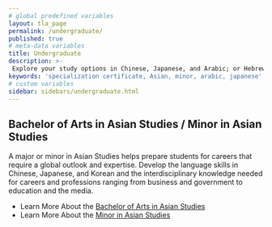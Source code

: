 ```yaml
---
# global predefined variables
layout: tla_page
permalink: /undergraduate/
published: true
# meta-data variables
title: Undergraduate
description: >-
 Explore your study options in Chinese, Japanese, and Arabic; or Hebrew, Hindiand Korean, at Temple University’s College of Liberal Arts.
keywords: 'specialization certificate, Asian, minor, arabic, japanese'
# custom variables
sidebar: sidebars/undergraduate.html  
---
```

## Bachelor of Arts in Asian Studies / Minor in Asian Studies
A major or minor in Asian Studies helps prepare students for careers that require a global outlook and expertise. Develop the language skills in Chinese, Japanese, and Korean and the interdisciplinary knowledge needed for careers and professions ranging from business and government to education and the media.

- Learn More About the [Bachelor of Arts in Asian Studies](http://bulletin.temple.edu/undergraduate/liberal-arts/asian-studies/ba-asian-studies/)
- Learn More About the [Minor in Asian Studies](https://bulletin.temple.edu/undergraduate/liberal-arts/asian-studies/asian-studies-minor/)
